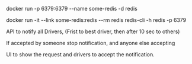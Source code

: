 docker run -p 6379:6379 --name some-redis -d redis

docker run -it --link some-redis:redis --rm redis redis-cli -h redis -p 6379







API to notify all Drivers, (Frist to best driver, then after 10 sec to others)

If accepted by someone stop notification, and anyone else accepting

UI to show the request and drivers to accept the notification.

